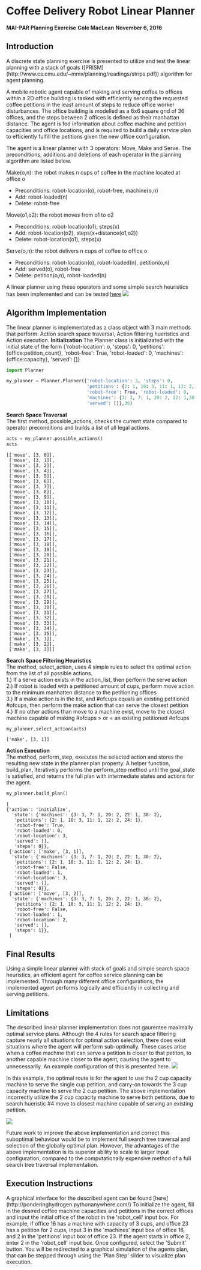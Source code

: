 
<h1>Coffee Delivery Robot Linear Planner</h1>
<b>MAI-PAR Planning Exercise</b>  
<b>Cole MacLean</b>  
<b>November 6, 2016</b> 

<h2>Introduction</h2>
A discrete state planning exercise is presented to utilize and test the linear planning with a stack of goals ([PRISM](http://www.cs.cmu.edu/~mmv/planning/readings/strips.pdf)) algorithm for agent planning.  

A mobile robotic agent capable of making and serving coffee to offices within a 2D office building is tasked with efficiently serving the requested coffee petitions in the least amount of steps to reduce office worker disturbances. The office building is modelled as a 6x6 square grid of 36 offices, and the steps between 2 offices is defined as their manhattan distance. The agent is fed information about coffee machine and petition capacities and office locations, and is required to build a daily service plan to efficiently fulfill the petitions given the new office configuration.

The agent is a linear planner with 3 operators: Move, Make and Serve. The preconditions, additions and deletions of each operator in the planning algorithm are listed below.

Make(o,n): the robot makes n cups of coffee in the machine located at office o
<ul>
 <li>Preconditions: robot-location(o), robot-free, machine(o,n)</li>
 <li>Add: robot-loaded(n)</li>
 <li>Delete: robot-free</li>
</ul>

Move(o1,o2): the robot moves from o1 to o2
<ul>
    <li>Preconditions: robot-location(o1), steps(x)</li>
    <li>Add: robot-location(o2), steps(x+distance(o1,o2))</li>
    <li>Delete: robot-location(o1), steps(x)</li>
</ul>

Serve(o,n): the robot delivers n cups of coffee to office o
<ul>
<li>Preconditions: robot-location(o), robot-loaded(n), petition(o,n)</li>
<li>Add: served(o), robot-free</li>
<li>Delete: petition(o,n), robot-loaded(n)</li>
</ul>

A linear planner using these operators and some simple search heuristics has been implemented and can be tested [here](http://ponderinghydrogen.pythonanywhere.com/)
<img src="example_state.PNG">

<h2>Algorithm Implementation</h2>
The linear planner is implementated as a class object with 3 main methods that perform: Action search space traversal, Action filtering hueristics and Action execution.  
<b>Initialization</b>  
The Planner class is initializated with the initial state of the form   
                              {'robot-location': o, 'steps': 0,  
                              'petitions': {office:petition_count},  
                              'robot-free': True, 'robot-loaded': 0,  
                              'machines': {office:capacity},  
                              'served': []}


```python
import Planner
```


```python
my_planner = Planner.Planner({'robot-location': 3, 'steps': 0,
                              'petitions': {2: 1, 10: 3, 11: 1, 12: 2, 24: 1},
                              'robot-free': True, 'robot-loaded': 0,
                              'machines': {3: 3, 7: 1, 20: 2, 22: 1,30:2},
                              'served': []},36)
```

<b>Search Space Traversal</b>  
The first method, possible_actions, checks the current state compared to operator preconditions and builds a list of all legal actions.


```python
acts = my_planner.possible_actions()
acts
```




    [['move', [3, 0]],
     ['move', [3, 1]],
     ['move', [3, 2]],
     ['move', [3, 4]],
     ['move', [3, 5]],
     ['move', [3, 6]],
     ['move', [3, 7]],
     ['move', [3, 8]],
     ['move', [3, 9]],
     ['move', [3, 10]],
     ['move', [3, 11]],
     ['move', [3, 12]],
     ['move', [3, 13]],
     ['move', [3, 14]],
     ['move', [3, 15]],
     ['move', [3, 16]],
     ['move', [3, 17]],
     ['move', [3, 18]],
     ['move', [3, 19]],
     ['move', [3, 20]],
     ['move', [3, 21]],
     ['move', [3, 22]],
     ['move', [3, 23]],
     ['move', [3, 24]],
     ['move', [3, 25]],
     ['move', [3, 26]],
     ['move', [3, 27]],
     ['move', [3, 28]],
     ['move', [3, 29]],
     ['move', [3, 30]],
     ['move', [3, 31]],
     ['move', [3, 32]],
     ['move', [3, 33]],
     ['move', [3, 34]],
     ['move', [3, 35]],
     ['make', [3, 1]],
     ['make', [3, 2]],
     ['make', [3, 3]]]



<b>Search Space Filtering Heuristics</b>  
The method, select_action, uses 4 simple rules to select the optimal action from the list of all possible actions.  
1.) If a serve action exists in the action_list, then perform the serve action  
2.) If robot is loaded with a petitioned amount of cups, perform move action to the minimum manhatten distance to the petitioning offices  
3.) If a make action is in the list, and #ofcups equals an existing petitioned #ofcups, then perform the make action that can serve the closest petition  
4.) If no other actions than move to a machine exist, move to the closest machine capable of making #ofcups > or = an existing petitioned #ofcups  


```python
my_planner.select_action(acts)
```




    ['make', [3, 1]]



<b>Action Execution</b>  
The method, perform_step, executes the selected action and stores the resulting new state in the planner.plan property. A helper function, build_plan, iteratively performs the perform_step method until the goal_state is satisfied, and returns the full plan with intermediate states and actions for the agent.


```python
my_planner.build_plan()
```




    [
    {'action': 'initialize',
      'state': {'machines': {3: 3, 7: 1, 20: 2, 22: 1, 30: 2},
       'petitions': {2: 1, 10: 3, 11: 1, 12: 2, 24: 1},
       'robot-free': True,
       'robot-loaded': 0,
       'robot-location': 3,
       'served': [],
       'steps': 0}},
     {'action': ['make', [3, 1]],
      'state': {'machines': {3: 3, 7: 1, 20: 2, 22: 1, 30: 2},
       'petitions': {2: 1, 10: 3, 11: 1, 12: 2, 24: 1},
       'robot-free': False,
       'robot-loaded': 1,
       'robot-location': 3,
       'served': [],
       'steps': 0}},
     {'action': ['move', [3, 2]],
      'state': {'machines': {3: 3, 7: 1, 20: 2, 22: 1, 30: 2},
       'petitions': {2: 1, 10: 3, 11: 1, 12: 2, 24: 1},
       'robot-free': False,
       'robot-loaded': 1,
       'robot-location': 2,
       'served': [],
       'steps': 1}},
     ]



<h2>Final Results</h2>  
Using a simple linear planner with stack of goals and simple search space heuristics, an efficient agent for coffee service planning can be implemented. Through many different office configurations, the implemented agent performs logically and efficiently in collecting and serving petitions. 

<h2>Limitations</h2>
The described linear planner implementation does not gaurentee maximally optimal service plans. Although the 4 rules for search space filtering capture nearly all situations for optimal action selection, there does exist situations where the agent will perform sub-optimally. These cases arise when a coffee machine that can serve a petition is closer to that petiton, to another capable machine closer to the agent, causing the agent to unnecessarily. An example configuration of this is presented here.
<img src="limit_example1.PNG">

In this example, the optimal route is for the agent to use the 2 cup capacity machine to serve the single cup petition, and carry-on towards the 3 cup capacity machine to serve the 2 cup petition. The above implementation incorrectly utilize the 2 cup capacity machine to serve both petitions, due to search hueristic #4 move to closest machine capable of serving an existing petition. 

<img src="limit_example2.PNG">

Future work to improve the above implementation and correct this suboptimal behaviour would be to implement full search tree traversal and selection of the globally optimal plan. However, the advantages of the above implementation is its superior ability to scale to larger input configuration, compared to the computationally expensive method of a full search tree traversal implementation. 

<h2>Execution Instructions</h2>
A graphical interface for the described agent can be found [here](http://ponderinghydrogen.pythonanywhere.com/) To initialize the agent, fill in the desired coffee machine capacities and petitions in the correct offices and input the initial office of the robot in the 'robot_cell' input box. For example, if office 16 has a machine with capacity of 3 cups, and office 23 has a petition for 2 cups, input 3 in the 'machines' input box of office 16, and 2 in the 'petitions' input box of office 23. If the agent starts in office 2, enter 2 in the 'robot_cell' input box. Once configured, select the 'Submit' button.  
You will be redirected to a graphical simulation of the agents plan, that can be stepped through using the 'Plan Step' slider to visualize plan execution.

